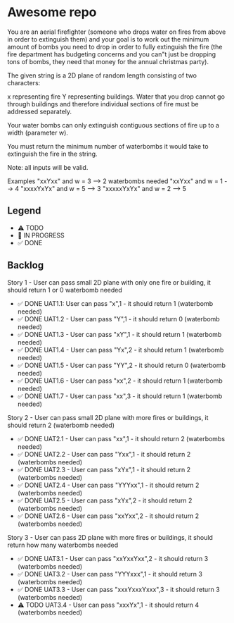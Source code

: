 # Awesome repo

You are an aerial firefighter (someone who drops water on fires from above in order to extinguish them) and your goal is to work out the minimum amount of bombs you need to drop in order to fully extinguish the fire (the fire department has budgeting concerns and you can"t just be dropping tons of bombs, they need that money for the annual christmas party).

The given string is a 2D plane of random length consisting of two characters:

x representing fire
Y representing buildings.
Water that you drop cannot go through buildings and therefore individual sections of fire must be addressed separately.

Your water bombs can only extinguish contiguous sections of fire up to a width (parameter w).

You must return the minimum number of waterbombs it would take to extinguish the fire in the string.

Note: all inputs will be valid.

Examples
"xxYxx" and w = 3      -->  2 waterbombs needed
"xxYxx" and w = 1      -->  4
"xxxxYxYx" and w = 5   -->  3
"xxxxxYxYx" and w = 2  -->  5

## Legend
- ⚠ TODO
- 🚧 IN PROGRESS
- ✅ DONE

## Backlog

Story 1 - User can pass small 2D plane with only one fire or building, it should return 1 or 0 waterbomb needed
- ✅ DONE UAT1.1: User can pass "x",1 - it should return 1 (waterbomb needed)
- ✅ DONE UAT1.2 -  User can pass "Y",1 - it should return 0 (waterbomb needed)
- ✅ DONE UAT1.3 -  User can pass "xY",1 - it should return 1 (waterbomb needed)
- ✅ DONE UAT1.4 -  User can pass "Yx",2 - it should return 1 (waterbomb needed)
- ✅ DONE UAT1.5 -  User can pass "YY",2 - it should return 0 (waterbomb needed)
- ✅ DONE UAT1.6 -  User can pass "xx",2 - it should return 1 (waterbomb needed)
- ✅ DONE UAT1.7 -  User can pass "xx",3 - it should return 1 (waterbomb needed)


Story 2 - User can pass small 2D plane with more fires or buildings, it should return 2 (waterbomb needed)
- ✅ DONE UAT2.1 -  User can pass "xx",1 - it should return 2 (waterbombs needed)
- ✅ DONE UAT2.2 -  User can pass "Yxx",1 - it should return 2 (waterbombs needed)
- ✅ DONE UAT2.3 -  User can pass "xYx",1 - it should return 2 (waterbombs needed)
- ✅ DONE UAT2.4 -  User can pass "YYYxx",1 - it should return 2 (waterbombs needed)
- ✅ DONE UAT2.5 -  User can pass "xYx",2 - it should return 2 (waterbombs needed)
- ✅ DONE UAT2.6 -  User can pass "xxYxx",2 - it should return 2 (waterbombs needed)

Story 3 - User can pass 2D plane with more fires or buildings, it should return how many waterbombs needed
- ✅ DONE UAT3.1 -  User can pass "xxYxxYxx",2 - it should return 3 (waterbombs needed)
- ✅ DONE UAT3.2 -  User can pass "YYYxxx",1 - it should return 3 (waterbombs needed)
- ✅ DONE UAT3.3 -  User can pass "xxxYxxxYxxx",3 - it should return 3 (waterbombs needed)
- ⚠ TODO UAT3.4 -  User can pass "xxxYx",1 - it should return 4 (waterbombs needed)
